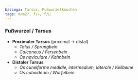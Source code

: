 ```yaml
---
bazinga: Tarsus, Fußwurzelknochen
tags: m/m27, f/💀, f/🦴
---
```

### Fußwurzel / Tarsus
- **Proximaler Tarsus** (proximal → distal)
	- *Talus / Sprungbein*
	- *Calcaneus / Fersenbein*
	- *Os naviculare / Kahnbein*
- **Distaler Tarsus** 
	- *Os cuneiforme mediale, intermedium, laterale / Keilbeine*
	- *Os cuboideum / Würfelbein*